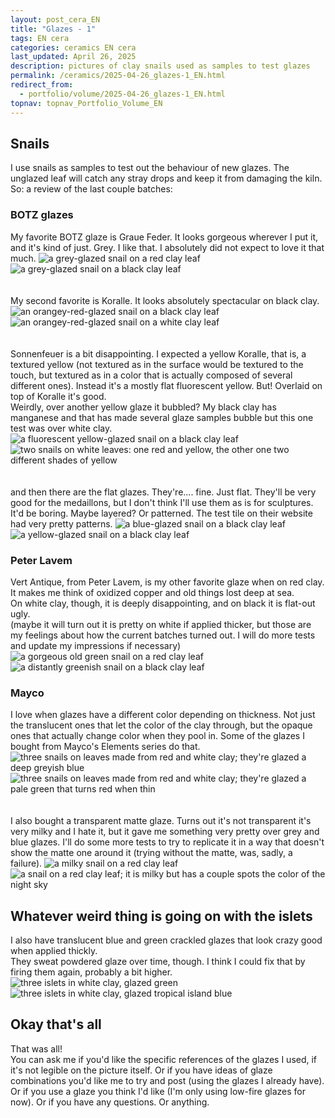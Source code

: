 ```yaml
---
layout: post_cera_EN
title: "Glazes - 1"
tags: EN cera
categories: ceramics EN cera
last_updated: April 26, 2025
description: pictures of clay snails used as samples to test glazes
permalink: /ceramics/2025-04-26_glazes-1_EN.html
redirect_from:
  - portfolio/volume/2025-04-26_glazes-1_EN.html
topnav: topnav_Portfolio_Volume_EN
---
```


## Snails
I use snails as samples to test out the behaviour of new glazes. The unglazed leaf will catch any stray drops and keep it from damaging the kiln.\
So: a review of the last couple batches:

### BOTZ glazes
My favorite BOTZ glaze is Graue Feder. It looks gorgeous wherever I put it, and it's kind of just. Grey. I like that. I absolutely did not expect to love it that much.
![a grey-glazed snail on a red clay leaf](/assets/art/ceramics/samples/BOTZ-graueFeder_onRed.jpg)
![a grey-glazed snail on a black clay leaf](/assets/art/ceramics/samples/BOTZ-graueFeder_onBlack.jpg)
\
\
\
My second favorite is Koralle. It looks absolutely spectacular on black clay.
![an orangey-red-glazed snail on a black clay leaf](/assets/art/ceramics/samples/BOTZ-Koralle_onBlack.jpg)
![an orangey-red-glazed snail on a white clay leaf](/assets/art/ceramics/samples/BOTZ-koralle_onWhite.jpg)
\
\
\
Sonnenfeuer is a bit disappointing. I expected a yellow Koralle, that is, a textured yellow (not textured as in the surface would be textured to the touch, but textured as in a color that is actually composed of several different ones). Instead it's a mostly flat fluorescent yellow. But! Overlaid on top of Koralle it's good.\
Weirdly, over another yellow glaze it bubbled? My black clay has manganese and that has made several glaze samples bubble but this one test was over white clay.
![a fluorescent yellow-glazed snail on a black clay leaf](/assets/art/ceramics/samples/BOTZ-Sonnengelb_onBlack.jpg)
![two snails on white leaves: one red and yellow, the other one two different shades of yellow](/assets/art/ceramics/samples/Mix_BOTZ-Koralle_BOTZ-sonnengleb_BOTZ-maisGelb_onWhite.jpg)
\
\
\
and then there are the flat glazes. They're.... fine. Just flat. They'll be very good for the medaillons, but I don't think I'll use them as is for sculptures. It'd be boring. Maybe layered? Or patterned. The test tile on their website had very pretty patterns.
![a blue-glazed snail on a black clay leaf](/assets/art/ceramics/samples/BOTZ-sommerblau_onBlack.jpg)
![a yellow-glazed snail on a black clay leaf](/assets/art/ceramics/samples/BOTZ-MaisGelb_onBlack.jpg)

### Peter Lavem
Vert Antique, from Peter Lavem, is my other favorite glaze when on red clay. It makes me think of oxidized copper and old things lost deep at sea.\
On white clay, though, it is deeply disappointing, and on black it is flat-out ugly.\
(maybe it will turn out it is pretty on white if applied thicker, but those are my feelings about how the current batches turned out. I will do more tests and update my impressions if necessary)
![a gorgeous old green snail on a red clay leaf](/assets/art/ceramics/samples/PeterLavem-VertAntique_onRed.jpg)
![a distantly greenish snail on a black clay leaf](/assets/art/ceramics/samples/PeterLavem-VertAntique_onBlack.jpg)

### Mayco
I love when glazes have a different color depending on thickness. Not just the translucent ones that let the color of the clay through, but the opaque ones that actually change color when they pool in. Some of the glazes I bought from Mayco's Elements series do that.
![three snails on leaves made from red and white clay; they're glazed a deep greyish blue](/assets/art/ceramics/samples/Mayco-EL118blue_onRed_onWhite.jpg)
![three snails on leaves made from red and white clay; they're glazed a pale green that turns red when thin](/assets/art/ceramics/samples/Mayco-EL130green_onRed.jpg)
\
\
\
I also bought a transparent matte glaze. Turns out it's not transparent it's very milky and I hate it, but it gave me something very pretty over grey and blue glazes. I'll do some more tests to try to replicate it in a way that doesn't show the matte one around it (trying without the matte, was, sadly, a failure).
![a milky snail on a red clay leaf](/assets/art/ceramics/samples/Mayco-transparentMatte_onRed.jpg)
![a snail on a red clay leaf; it is milky but has a couple spots the color of the night sky](/assets/art/ceramics/samples/Mix_Mayco-transp_BOTZsommerBlau_BOTZGraueFeder_onRed.jpg)

## Whatever weird thing is going on with the islets
I also have translucent blue and green crackled glazes that look crazy good when applied thickly.\
They sweat powdered glaze over time, though. I think I could fix that by firing them again, probably a bit higher.
![three islets in white clay, glazed green](/assets/art/ceramics/samples/solargil-vertDEau_onWhite.jpg)
![three islets in white clay, glazed tropical island blue](/assets/art/ceramics/samples/solargil-bleuAigueMarine_onWhite.jpg)

## Okay that's all
That was all!\
You can ask me if you'd like the specific references of the glazes I used, if it's not legible on the picture itself. Or if you have ideas of glaze combinations you'd like me to try and post (using the glazes I already have). Or if you use a glaze you think I'd like (I'm only using low-fire glazes for now). Or if you have any questions. Or anything.
